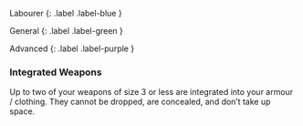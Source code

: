 Labourer
{: .label .label-blue }

General
{: .label .label-green }

Advanced
{: .label .label-purple }

### Integrated Weapons

Up to two of your weapons of size 3 or less are integrated into your armour / clothing. They cannot be dropped, are concealed, and don’t take up space.
